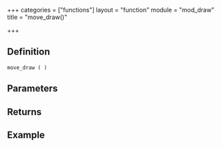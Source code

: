 +++
categories = ["functions"]
layout = "function"
module = "mod_draw"
title = "move_draw()"

+++

## Definition

    move_draw ( )

## Parameters

## Returns

## Example
